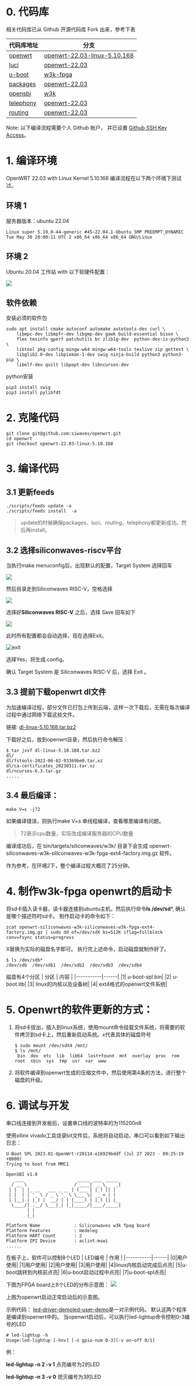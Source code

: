 

# 0. 代码库

相关代码库已从 Github 开源代码库 Fork 出来，参考下表

| 代码库地址 | 分支 |
|-----------|------|
| [openwrt](https://github.com/siwaves/openwrt/) | [openwrt-22.03-linux-5.10.168](https://github.com/siwaves/openwrt/tree/openwrt-22.03-linux-5.10.168) |
| [luci](https://github.com/siwaves/luci) | [openwrt-22.03](https://github.com/siwaves/luci/tree/openwrt-22.03)  |
| [u-boot](https://github.com/siwaves/u-boot) | [w3k-fpga](https://github.com/siwaves/u-boot/tree/w3k-fpga) |
| [packages](https://github.com/siwaves/packages) | [openwrt-22.03](https://github.com/siwaves/packages/tree/openwrt-22.03) |
| [opensbi](https://github.com/siwaves/opensbi) | [w3k](https://github.com/siwaves/opensbi/tree/w3k) |
| [telephony](https://github.com/siwaves/telephony) | [openwrt-22.03](https://github.com/siwaves/telephony/tree/openwrt-22.03) |
| [routing](https://github.com/siwaves/routing) | [openwrt-22.03](https://github.com/siwaves/routing/tree/openwrt-22.03) |


Note: 以下编译流程需要个人 Github 帐户， 并已设置 [Github SSH Key Access](https://docs.github.com/en/authentication/connecting-to-github-with-ssh/generating-a-new-ssh-key-and-adding-it-to-the-ssh-agent)。

# 1. 编译环境

OpenWRT 22.03 with Linux Kernel 5.10.168 编译流程在以下两个环境下测试过。

## 环境 1

服务器版本：ubuntu 22.04

```
Linux super 5.19.0-44-generic #45~22.04.1-Ubuntu SMP PREEMPT_DYNAMIC Tue May 30 20:00:11 UTC 2 x86_64 x86_64 x86_64 GNU/Linux
```

## 环境 2

Ubuntu 20.04 工作站 with 以下软硬件配置：

![](./pictures/ubuntu_20_sys_info.png)

## 软件依赖

安装必须的软件包

```shell
sudo apt install cmake autoconf automake autotools-dev curl \
	libmpc-dev libmpfr-dev libgmp-dev gawk build-essential bison \
	flex texinfo gperf patchutils bc zlib1g-dev  python-dev-is-python3 \
	libtool pkg-config mingw-w64 mingw-w64-tools texlive zip gettext \
	libglib2.0-dev libpixman-1-dev swig ninja-build python3 python3-pip \
	libelf-dev quilt libpopt-dev libncurses-dev
```

python安装

```
pip3 install swig
pip3 install pylibfdt
```

# 2. 克隆代码

```
git clone git@github.com:siwaves/openwrt.git
cd openwrt
git checkout openwrt-22.03-linux-5.10.168 
```



# 3. 编译代码

## 3.1 更新feeds

```
./scripts/feeds update -a
./scripts/feeds install  -a
```

> update的时候确保packages、luci、routing、telephony都更新成功。然后再install。

## 3.2 选择siliconwaves-riscv平台

当执行make menuconfig后，出现默认的配置，Target System 选择回车

![](./pictures/default.png)


然后目录走到Siliconwaves RISC-V，空格选择

![](./pictures/target-system-riscv.png)



选择好**Siliconwaves RISC-V** 之后，选择 Save 回车如下

![](./pictures/select-riscv-siliconwaves.png)



此时所有配置都会自动选择，现在选择Exit。

![exit](./pictures/exit.png)

选择Yes，将生成.config。


确认 Target System 是 Siliconwaves RISC-V 后，选择 Exit 。


## 3.3 提前下载openwrt dl文件

为加速编译过程，部分文件已打包上传到云端，这样一次下载后，无需在每次编译过程中通过网络下载这些文件。

链接: [dl-linux-5.10.168.tar.bz2](https://pan.baidu.com/s/1yEapoGykTx4CRlDB_UNESg)

下载好之后，放到openwrt目录，然后执行命令解压：

```shell
$ tar jxvf dl-linux-5.10.168.tar.bz2 
dl/
dl/fstools-2022-06-02-93369be0.tar.xz
dl/ca-certificates_20230311.tar.xz
dl/ncurses-6.3.tar.gz
.....
```



## 3.4 最后编译：

```
make V=s -j72
```

如果编译错误，则执行make V=s 单线程编译，查看哪里编译有问题。

> 72表示cpu数量，实际改成编译服务器的CPU数量



编译成功后，在 bin/targets/siliconwaves/w3k/ 目录下会生成 openwrt-siliconwaves-w3k-siliconwaves-w3k-fpga-ext4-factory.img.gz 软件。

作为参考，在环境2下，整个编译过程大概花了25分钟。

# 4. 制作w3k-fpga openwrt的启动卡

将sd卡插入读卡器，读卡器连接到ubuntu主机，然后执行命令**ls /dev/sd***, 确认是哪个描述符时sd卡。
制作启动卡的命令如下：
```
zcat openwrt-siliconwaves-w3k-siliconwaves-w3k-fpga-ext4-factory.img.gz | sudo dd of=/dev/sdX bs=512K iflag=fullblock conv=fsync status=progress
```
X替换为实际的磁盘名字即可。
执行完上述命令，启动磁盘就制作好了。
```
$ ls /dev/sdb*
/dev/sdb  /dev/sdb1  /dev/sdb2  /dev/sdb3  /dev/sdb4
```
磁盘有4个分区
| 分区 | 内容 |
|-----------|------|
|1|	u-boot-spl.bin|
|2|	u-boot.itb|
|3|	linux的内核以及设备树|
|4|	ext4格式的openwrt文件系统|

# 5. Openwrt的软件更新的方式：
1. 将sd卡拔出，插入到linux系统，使用mount命令挂载文件系统，将需要的软件拷贝到sd卡上，然后重新启动系统。x代表具体的磁盘符号
   ```
   $ sudo mount /dev/sdX4 /mnt/
   $ ls /mnt/
	bin  dev  etc  lib  lib64  lost+found  mnt  overlay  proc  rom  root  sbin  sys  tmp  usr  var  www
   ```
2. 将软件编译到openwrt生成的压缩文件中，然后使用第4条的方法，进行整个磁盘的升级。

# 6. 调试与开发

串口线连接到开发板后，设置串口线的波特率的为115200n8

使用xilinx vivado工具烧录bit文件后，系统将自动启动，串口可以看到如下输出日志：
```
U-Boot SPL 2023.01-OpenWrt-r20114-e16929bddf (Jul 27 2023 - 09:25:19 +0000)
Trying to boot from MMC1

OpenSBI v1.0
   ____                    _____ ____ _____
  / __ \                  / ____|  _ \_   _|
 | |  | |_ __   ___ _ __ | (___ | |_) || |
 | |  | | '_ \ / _ \ '_ \ \___ \|  _ < | |
 | |__| | |_) |  __/ | | |____) | |_) || |_
  \____/| .__/ \___|_| |_|_____/|____/_____|
        | |
        |_|

Platform Name             : Siliconwaves w3k fpag board
Platform Features         : medeleg
Platform HART Count       : 2
Platform IPI Device       : aclint-mswi
......
```

在板子上，软件可以控制8个LED
| LED编号 | 作用 |
|-----------|------|
|0|用户使用|
|1|用户使用|
|2|用户使用|
|3|用户使用|
|4|linux内核启动完成后点亮|
|5|u-boot跳转到内核前点亮|
|6|u-boot启动过程中点亮|
|7|u-boot-spl点亮|

下图为FPGA board上8个LED的分布示意图：
![](./pictures/fpga-w3k-led.png)

上图为openwrt启动正常启动后的示意图。

示例代码：
[led-driver-demo](https://github.com/siwaves/openwrt/tree/openwrt-22.03-linux-5.10.168/package/siliconwaves/led-driver-demo)[led-user-demo](https://github.com/siwaves/openwrt/tree/openwrt-22.03-linux-5.10.168/package/siliconwaves/led-user-demo)是一对示例代码。
默认这两个程序是编译到openwrt中的。
当openwrt启动后，可以执行led-lightup命令控制0-3编号的LED
```
# led-lightup -h
Usage:led-lightup [-hnv] [-n gpio-num 0-3][-v on-off 0/1]
```
例：

**led-lightup -n 2 -v 1** 点亮编号为2的LED

**led-lightup -n 3 -v 0** 熄灭编号为3的LED




